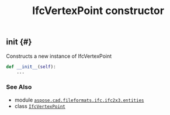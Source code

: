 ﻿---
title: IfcVertexPoint constructor
second_title: Aspose.CAD for Python via .NET API References
description: 
type: docs
weight: 10
url: /python-net/aspose.cad.fileformats.ifc.ifc2x3.entities/ifcvertexpoint/__init__/
is_root: false
---

## __init__ {#}

Constructs a new instance of IfcVertexPoint



```python
def __init__(self):
    ...
```





### See Also
* module [`aspose.cad.fileformats.ifc.ifc2x3.entities`](../../)
* class [`IfcVertexPoint`](/cad/python-net/aspose.cad.fileformats.ifc.ifc2x3.entities/ifcvertexpoint)
